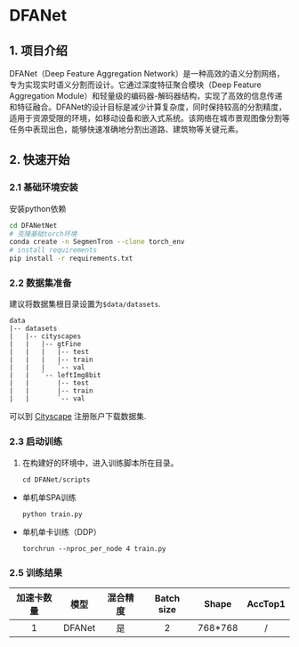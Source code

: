 # DFANet
## 1. 项目介绍
DFANet（Deep Feature Aggregation Network）是一种高效的语义分割网络，专为实现实时语义分割而设计。它通过深度特征聚合模块（Deep Feature Aggregation Module）和轻量级的编码器-解码器结构，实现了高效的信息传递和特征融合。DFANet的设计目标是减少计算复杂度，同时保持较高的分割精度，适用于资源受限的环境，如移动设备和嵌入式系统。该网络在城市景观图像分割等任务中表现出色，能够快速准确地分割出道路、建筑物等关键元素。


## 2. 快速开始

### 2.1 基础环境安装
安装python依赖
``` bash
cd DFANetNet
# 克隆基础torch环境
conda create -n SegmenTron --clone torch_env
# install requirements
pip install -r requirements.txt
```

### 2.2 数据集准备

建议将数据集根目录设置为`$data/datasets`.
```
data
|-- datasets
|   |-- cityscapes
|   |   |-- gtFine
|   |   |   |-- test
|   |   |   |-- train
|   |   |   `-- val
|   |   `-- leftImg8bit
|   |       |-- test
|   |       |-- train
|   |       `-- val

```
可以到 [Cityscape](https://www.cityscapes-dataset.com) 注册账户下载数据集.


### 2.3 启动训练
1. 在构建好的环境中，进入训练脚本所在目录。
    ```
    cd DFANet/scripts
    ```

- 单机单SPA训练
    ```
    python train.py
    ```
- 单机单卡训练（DDP）
    ```
    torchrun --nproc_per_node 4 train.py
    ```


### 2.5 训练结果


|加速卡数量  |模型 | 混合精度 |Batch size|Shape| AccTop1|
|:-:|:-:|:-:|:-:|:-:|:-:|
|1| DFANet|是|2|768*768| / |

